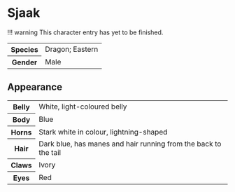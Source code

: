 # Sjaak
!!! warning
    This character entry has yet to be finished.

<table>
  <tr>
    <th>Species</th>
    <td>Dragon; Eastern</td>
  </tr>
  <tr>
    <th>Gender</th>
    <td>Male</td>
  </tr>
</table>

## Appearance

<table>
  <tr>
    <th>Belly</th>
    <td>White, light-coloured belly</td>
  </tr>
  <tr>
    <th>Body</th>
    <td>Blue</td>
  </tr>
  <tr>
    <th>Horns</th>
    <td>Stark white in colour, lightning-shaped</td>
  </tr>
  <tr>
    <th>Hair</th>
    <td>Dark blue, has manes and hair running from the back to the tail</td>
  </tr>
  <tr>
    <th>Claws</th>
    <td>Ivory</td>
  </tr>
  <tr>
    <th>Eyes</th>
    <td>Red</td>
  </tr>
</table>
